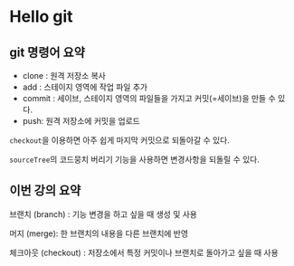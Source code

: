 # Hello git



## git 명령어 요약



- clone : 원격 저장소 복사
- add : 스테이지 영역에 작업 파일 추가
- commit : 세이브, 스테이지 영역의 파일들을 가지고 커밋(=세이브)을 만들 수 있다.
- push: 원격 저장소에 커밋을 업로드

`checkout`을 이용하면 아주 쉽게 마지막 커밋으로 되돌아갈 수 있다.

`sourceTree`의 코드뭉치 버리기 기능을 사용하면 변경사항을 되돌릴 수 있다.

## 이번 강의 요약

브랜치 (branch) : 기능 변경을 하고 싶을 때 생성 및 사용

머지 (merge): 한 브랜치의 내용을 다른 브랜치에 반영

체크아웃 (checkout) : 저장소에서 특정 커밋이나 브랜치로 돌아가고 싶을 때 사용